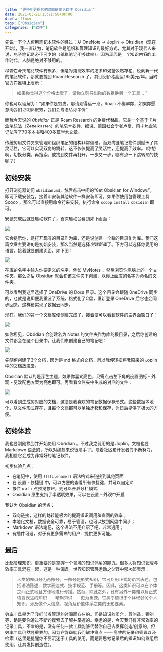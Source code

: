 ```yaml
---
title: "更换到更现代的双向链笔记软件 Obsidian"
date: 2021-03-21T15:21:50+08:00
draft: flase
tags: ["Obsidian"]
categories: ["软件"]
---
```


先说一下个人使用笔记本软件的经过：从 OneNote →  Joplin → Obsidian（现在开始），我一直认为，笔记软件是组织和管理知识的最好方式，尤其对于现代人来说，电子笔记是必不可少的（纸张笔记不够效率）。因为现代是一个知识内容的工作时代。人脑是绝对不够用的。

尽管在今天笔记软件有很多，但是对更高效率的追求和渴望依然存在。说到新一代的笔记软件，那就要提到 Roam Research 了，其订阅价格高达165美元/年。当时官方在推特上表示：

> 如果你觉得这个价格太贵了，请你立刻导出你的数据换另一个工具... ”

你也可以理解为：“如果你是穷鬼，那请走得远一点，Roam 不稀罕你，如果你愿意向我们证明你很穷，我们会考虑给你半价”

而我今天说的 *Obsidian* 正是 Roam Research 的免费代替品。它是一个基于卡片盒笔记法（Zettelkasten）的笔记本软件。据说，德国社会学者卢曼，用卡片盒笔记法写了70多本书和400多篇学术文章。

传统的用文件夹来管理和组织笔记的结构非常僵硬，而双向链笔记软件则赋予了其灵活性，它可以实现双向的跳转。这不仅仅提高了灵活性，还提高了效率。（你想啊，切换分类，再搜索，或找到文件再打开，一步又一步，哪有点一下跳转来的快呢？）

## 初始安装

打开浏览器访问 `obsidian.md`，然后点击中间的“Get Obsidian for Windows”，即可下载安装包，接着和安装其他软件一样安装即可。如果你使用包管理工具 Scoop ，那么可以直接用命令行来安装，执行命令 `scoop install obsidian` 即可。

安装完成后就是启动软件了，首次启动会看到如下画面：

![](https://z3.ax1x.com/2021/03/21/659M24.png)

它会提示你，是打开现有的目录作为库，还是说创建一个新的目录作为库。我们这篇文章主要讲的是初始安装，那么当然是选择*创建新库*了。下方可以选择你要用的语言。接着就是创建页面，如下图：

![](https://z3.ax1x.com/2021/03/21/659QxJ.png)

在库的名字中输入你要定义的名字，例如 MyNotes 。然后浏览你电脑上的一个文件夹，那么之后 Obsidian 就会在该文件夹下创建，以你上面库的名字为命名的文件夹。

可以看到我这里选择了 OneDrive 的 Docs 目录。这个目录会跟随 OneDrive 同步的，也就是说即便我重装了系统，格式化了C盘，重新登录 OneDrive 后它也会同步回来，这样便实现了数据云同步。

现在，我们的第一个文档库便创建完成了，接着便可以看到软件的主界面窗口了：

![](https://z3.ax1x.com/2021/03/21/659KGF.png)

如你所见，Obsidian 会创建名为 Notes 的文件夹作为库的根目录，之后你创建的文件都会在这个目录中。让我们来创建自己的笔记吧：

![](https://z3.ax1x.com/2021/03/21/6598q1.png)

先随便创建了3个文档，因为是 md 格式的文档，所以我便轻松将我原来的 Joplin 中的文档放进去。

Obsidian 默认的是深色主题，如果你喜欢亮色，只需点击左下角的设置图标 - 外观 - 更改配色方案为亮色即可。再看看文件夹中生成的对应的文件：

![](https://z3.ax1x.com/2021/03/21/659uPU.png)

可以看到生成的对应的文档，这便是我喜欢的笔记数据保存形式。这些数据本地化，以文件形式存在，且每个文档都可以单独迁移和保存，为日后提供了极大的方便。

## 初始体验

我也是刚刚换到并开始使用 Obsidian 。不过我之前用的是 Joplin，文档也是 Markdown 语法的，所以对编辑来说很顺手了。随着社区和开发者的不断努力，我相信它会成为非常好的笔记软件。

初步体验几点：

- 在笔记中，使用 `![[filename]]` 语法格式来链接到其他页面
- 在 设置 - 快捷键 中，可以方便的查看所有快捷键，并可以自定义
- 按住 ctrl + 点预览按钮，则可以开启分栏模式
- Obsidian 原生支持了半透明效果，可以在设置 - 外观中开启

我认为 Obsidian 的优点：

- 双向链接，这样的跳转能极大的提高知识调用和查阅的效率；
- 本地化文档，数据安全可靠，易于管理，也可以放到网盘中同步；
- Markdown 语法笔记，这个语法不用介绍了吧，非常通用；
- 有插件可选，对于有更多需求的用户，提供更多可能。

## 最后

比起管理知识，更重要的是掌握一个领域的知识体系的能力。很多人将知识管理与效率工具混在一起，这是一种偏误。世界知识管理运动之父野中郁次郎表示：

> 人类的知识分为两部分，一部分是形式知识，它可以用正式的语言表述，包括语法陈述、数学表达式、技术规范、手册等。因此，这类知识可以在个体之间正式地且方便地进行传播。然而，除此之外，还有另外一类难以用正式语言表述的知识——暗默知识——更为重要。它属于植根于个体经验的个人知识，涉及像个人信念、视角及价值体系之类的无形要素。

效率工具是为了我们节省管理的时间而存在的。但是知识的组合，再创造，甄别等，确是要你通过不断的摸索去了解并掌握的。幸运的是，今天我们有非常效率的记录工具，不幸的是，没有任何一款工具能够代替你自己去发挥创造/创意的。但效率工具仍然是重要的，因为它能帮助我们解决痛点 —— 高效的记录和管理以及检索（这里是提醒你不要沉迷于工具的使用，而是要思考记录后的知识如何重组后使用，让其发挥创造性）。